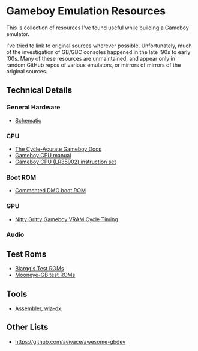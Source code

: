 # Gameboy Emulation Resources

This is collection of resources I've found useful while building a Gameboy emulator.

I've tried to link to original sources wherever possible. Unfortunately, much of the investigation of GB/GBC consoles happened in the late '90s to early '00s. Many of these resources are unmaintained, and appear only in random GitHub repos of various emulators, or mirrors of mirrors of the original sources.

## Technical Details

### General Hardware

* [Schematic](http://marc.rawer.de/Gameboy/gameboy1.gif)

### CPU

* [The Cycle-Acurate Gameboy Docs](https://github.com/AntonioND/giibiiadvance/blob/master/docs/TCAGBD.pdf)
* [Gameboy CPU manual](http://marc.rawer.de/Gameboy/Docs/GBCPUman.pdf)
* [Gameboy CPU (LR35902) instruction set](http://www.pastraiser.com/cpu/gameboy/gameboy_opcodes.html)

### Boot ROM

* [Commented DMG boot ROM](http://www.neviksti.com/DMG/DMG_ROM.asm)

### GPU

* [Nitty Gritty Gameboy VRAM Cycle Timing](http://blog.kevtris.org/blogfiles/Nitty%20Gritty%20Gameboy%20VRAM%20Timing.txt)

### Audio

## Test Roms

* [Blargg's Test ROMs](http://gbdev.gg8.se/wiki/articles/Test_ROMs)
* [Mooneye-GB test ROMs](https://github.com/Gekkio/mooneye-gb)

## Tools

* [Assembler, wla-dx](https://github.com/vhelin/wla-dx),

## Other Lists

* https://github.com/avivace/awesome-gbdev
